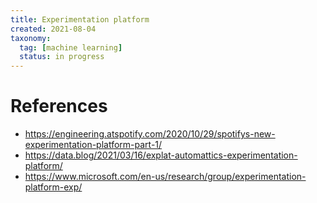 ```yaml
---
title: Experimentation platform
created: 2021-08-04
taxonomy:
  tag: [machine learning]
  status: in progress
---
```


# References
* https://engineering.atspotify.com/2020/10/29/spotifys-new-experimentation-platform-part-1/
* https://data.blog/2021/03/16/explat-automattics-experimentation-platform/
* https://www.microsoft.com/en-us/research/group/experimentation-platform-exp/
